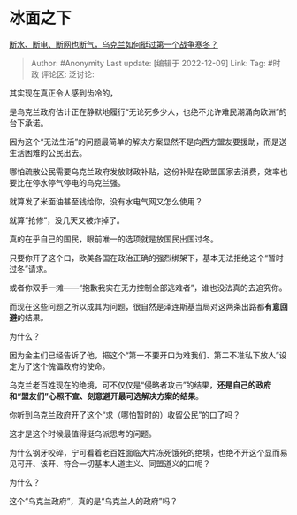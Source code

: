 # 冰面之下
[断水、断电、断网也断气，乌克兰如何挺过第一个战争寒冬？](https://www.zhihu.com/question/571114590/answer/2793644465)

> Author: #Anonymity
> Last update: [编辑于 2022-12-09]
> Link:
> Tag: #时政
> 评论区:
> 泛讨论:

其实现在真正令人感到齿冷的，

是乌克兰政府估计正在静默地履行“无论死多少人，也绝不允许难民潮涌向欧洲”的台下承诺。

因为这个“无法生活”的问题最简单的解决方案显然不是向西方盟友要援助，而是送生活困难的公民出去。

哪怕疏散公民需要乌克兰政府发放财政补贴，这份补贴在欧盟国家去消费，效率也要比在停水停气停电的乌克兰强。

就算发了米面油甚至钱给你，没有水电气网又怎么使用？

就算“抢修”，没几天又被炸掉了。

真的在乎自己的国民，眼前唯一的选项就是放国民出国过冬。

只要你开了这个口，欧美各国在政治正确的强烈绑架下，基本无法拒绝这个“暂时过冬”请求。

或者你双手一摊——“抱歉我实在无力控制全部逃难者”，谁也没法真的去追究你。

而现在这些问题之所以成其为问题，很自然是泽连斯基当局对这两条出路都**有意回避**的结果。

为什么？

因为金主们已经告诉了他，把这个“第一不要开口为难我们、第二不准私下放人”设定为了这个傀儡政府的使命。

乌克兰老百姓现在的绝境，可不仅仅是“侵略者攻击”的结果，**还是自己的政府和“盟友们”心照不宣、刻意避开最可选解决方案的结果**。

你听到乌克兰政府开了这个“求（哪怕暂时的）收留公民”的口了吗？

这才是这个时候最值得挺乌派思考的问题。

为什么钢牙咬碎，宁可看着老百姓面临大片冻死饿死的绝境，也绝不开这个显而易见可开、该开、符合一切基本人道主义、同盟道义的口呢？

为什么？

这个“乌克兰政府”，真的是“乌克兰人的政府”吗？
